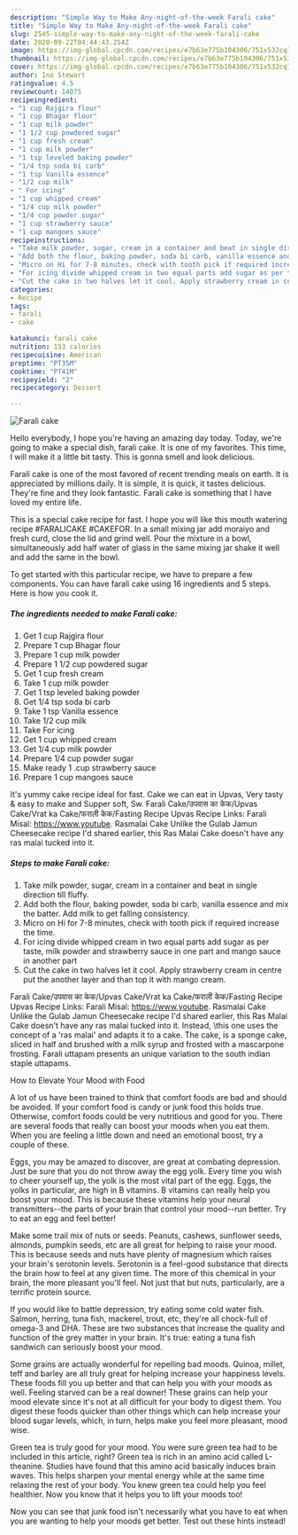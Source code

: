 ```yaml
---
description: "Simple Way to Make Any-night-of-the-week Farali cake"
title: "Simple Way to Make Any-night-of-the-week Farali cake"
slug: 2545-simple-way-to-make-any-night-of-the-week-farali-cake
date: 2020-09-22T04:44:43.254Z
image: https://img-global.cpcdn.com/recipes/e7b63e775b104306/751x532cq70/farali-cake-recipe-main-photo.jpg
thumbnail: https://img-global.cpcdn.com/recipes/e7b63e775b104306/751x532cq70/farali-cake-recipe-main-photo.jpg
cover: https://img-global.cpcdn.com/recipes/e7b63e775b104306/751x532cq70/farali-cake-recipe-main-photo.jpg
author: Ina Stewart
ratingvalue: 4.5
reviewcount: 14075
recipeingredient:
- "1 cup Rajgira flour"
- "1 cup Bhagar flour"
- "1 cup milk powder"
- "1 1/2 cup powdered sugar"
- "1 cup fresh cream"
- "1 cup milk powder"
- "1 tsp leveled baking powder"
- "1/4 tsp soda bi carb"
- "1 tsp Vanilla essence"
- "1/2 cup milk"
- " For icing"
- "1 cup whipped cream"
- "1/4 cup milk powder"
- "1/4 cup powder sugar"
- "1 cup strawberry sauce"
- "1 cup mangoes sauce"
recipeinstructions:
- "Take milk powder, sugar, cream in a container and beat in single direction till fluffy."
- "Add both the flour, baking powder, soda bi carb, vanilla essence and mix the batter. Add milk to get falling consistency."
- "Micro on Hi for 7-8 minutes, check with tooth pick if required increase the time."
- "For icing divide whipped cream in two equal parts add sugar as per taste, milk powder and strawberry sauce in one part and mango sauce in another part"
- "Cut the cake in two halves let it cool. Apply strawberry cream in centre put the another layer and than top it with mango cream."
categories:
- Recipe
tags:
- farali
- cake

katakunci: farali cake 
nutrition: 153 calories
recipecuisine: American
preptime: "PT35M"
cooktime: "PT41M"
recipeyield: "2"
recipecategory: Dessert

---
```



![Farali cake](https://img-global.cpcdn.com/recipes/e7b63e775b104306/751x532cq70/farali-cake-recipe-main-photo.jpg)

Hello everybody, I hope you're having an amazing day today. Today, we're going to make a special dish, farali cake. It is one of my favorites. This time, I will make it a little bit tasty. This is gonna smell and look delicious.

Farali cake is one of the most favored of recent trending meals on earth. It is appreciated by millions daily. It is simple, it is quick, it tastes delicious. They're fine and they look fantastic. Farali cake is something that I have loved my entire life.

This is a special cake recipe for fast. I hope you will like this mouth watering recipe #FARALICAKE #CAKEFOR. In a small mixing jar add moraiyo and fresh curd, close the lid and grind well. Pour the mixture in a bowl, simultaneously add half water of glass in the same mixing jar shake it well and add the same in the bowl.


To get started with this particular recipe, we have to prepare a few components. You can have farali cake using 16 ingredients and 5 steps. Here is how you cook it.

<!--inarticleads1-->

##### The ingredients needed to make Farali cake:

1. Get 1 cup Rajgira flour
1. Prepare 1 cup Bhagar flour
1. Prepare 1 cup milk powder
1. Prepare 1 1/2 cup powdered sugar
1. Get 1 cup fresh cream
1. Take 1 cup milk powder
1. Get 1 tsp leveled baking powder
1. Get 1/4 tsp soda bi carb
1. Take 1 tsp Vanilla essence
1. Take 1/2 cup milk
1. Take  For icing
1. Get 1 cup whipped cream
1. Get 1/4 cup milk powder
1. Prepare 1/4 cup powder sugar
1. Make ready 1 .cup strawberry sauce
1. Prepare 1 cup mangoes sauce


It&#39;s yummy cake recipe ideal for fast. Cake we can eat in Upvas, Very tasty &amp; easy to make and Supper soft, Sw. Farali Cake/उपवास का केक/Upvas Cake/Vrat ka Cake/फराली केक/Fasting Recipe Upvas Recipe Links: Farali Misal: https://www.youtube. Rasmalai Cake Unlike the Gulab Jamun Cheesecake recipe I&#39;d shared earlier, this Ras Malai Cake doesn&#39;t have any ras malai tucked into it. 

<!--inarticleads2-->

##### Steps to make Farali cake:

1. Take milk powder, sugar, cream in a container and beat in single direction till fluffy.
1. Add both the flour, baking powder, soda bi carb, vanilla essence and mix the batter. Add milk to get falling consistency.
1. Micro on Hi for 7-8 minutes, check with tooth pick if required increase the time.
1. For icing divide whipped cream in two equal parts add sugar as per taste, milk powder and strawberry sauce in one part and mango sauce in another part
1. Cut the cake in two halves let it cool. Apply strawberry cream in centre put the another layer and than top it with mango cream.


Farali Cake/उपवास का केक/Upvas Cake/Vrat ka Cake/फराली केक/Fasting Recipe Upvas Recipe Links: Farali Misal: https://www.youtube. Rasmalai Cake Unlike the Gulab Jamun Cheesecake recipe I&#39;d shared earlier, this Ras Malai Cake doesn&#39;t have any ras malai tucked into it. Instead, \this one uses the concept of a &#39;ras malai&#39; and adapts it to a cake. The cake, is a sponge cake, sliced in half and brushed with a milk syrup and frosted with a mascarpone frosting. Farali uttapam presents an unique variation to the south indian staple uttapams. 

How to Elevate Your Mood with Food


A lot of us have been trained to think that comfort foods are bad and should be avoided. If your comfort food is candy or junk food this holds true. Otherwise, comfort foods could be very nutritious and good for you. There are several foods that really can boost your moods when you eat them. When you are feeling a little down and need an emotional boost, try a couple of these.

Eggs, you may be amazed to discover, are great at combating depression. Just be sure that you do not throw away the egg yolk. Every time you wish to cheer yourself up, the yolk is the most vital part of the egg. Eggs, the yolks in particular, are high in B vitamins. B vitamins can really help you boost your mood. This is because these vitamins help your neural transmitters--the parts of your brain that control your mood--run better. Try to eat an egg and feel better!

Make some trail mix of nuts or seeds. Peanuts, cashews, sunflower seeds, almonds, pumpkin seeds, etc are all great for helping to raise your mood. This is because seeds and nuts have plenty of magnesium which raises your brain's serotonin levels. Serotonin is a feel-good substance that directs the brain how to feel at any given time. The more of this chemical in your brain, the more pleasant you'll feel. Not just that but nuts, particularly, are a terrific protein source.

If you would like to battle depression, try eating some cold water fish. Salmon, herring, tuna fish, mackerel, trout, etc, they're all chock-full of omega-3 and DHA. These are two substances that increase the quality and function of the grey matter in your brain. It's true: eating a tuna fish sandwich can seriously boost your mood. 

Some grains are actually wonderful for repelling bad moods. Quinoa, millet, teff and barley are all truly great for helping increase your happiness levels. These foods fill you up better and that can help you with your moods as well. Feeling starved can be a real downer! These grains can help your mood elevate since it's not at all difficult for your body to digest them. You digest these foods quicker than other things which can help increase your blood sugar levels, which, in turn, helps make you feel more pleasant, mood wise.

Green tea is truly good for your mood. You were sure green tea had to be included in this article, right? Green tea is rich in an amino acid called L-theanine. Studies have found that this amino acid basically induces brain waves. This helps sharpen your mental energy while at the same time relaxing the rest of your body. You knew green tea could help you feel healthier. Now you know that it helps you to lift your moods too!

Now you can see that junk food isn't necessarily what you have to eat when you are wanting to help your moods get better. Test out  these hints  instead!

